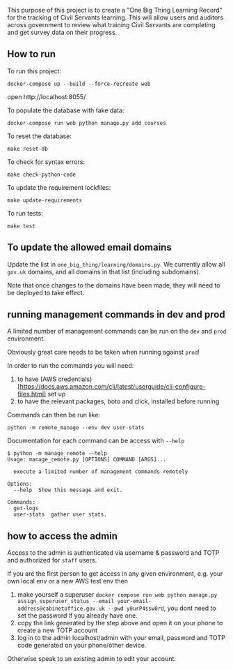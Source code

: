 This purpose of this project is to create a "One Big Thing Learning Record" for the tracking of Civil Servants learning. This will allow users and auditors across government to review what training Civil Servants are completing and get survey data on their progress.

## How to run

To run this project:

    docker-compose up --build --force-recreate web

open http://localhost:8055/

To populate the database with fake data:

    docker-compose run web python manage.py add_courses

To reset the database:

    make reset-db

To check for syntax errors:

    make check-python-code

To update the requirement lockfiles:

    make update-requirements

To run tests:

    make test

## To update the allowed email domains

Update the list in `one_big_thing/learning/domains.py`. We currently allow all `gov.uk` domains, and all domains in that list (including subdomains).

Note that once changes to the domains have been made, they will need to be deployed to take effect.

## running management commands in dev and prod
A limited number of management commands can be run on the `dev` and `prod` environment.

Obviously great care needs to be taken when running against `prod`! 

In order to run the commands you will need:
1. to have (AWS credentials)[https://docs.aws.amazon.com/cli/latest/userguide/cli-configure-files.html] set up 
2. to have the relevant packages, boto and click, installed before running

Commands can then be run like:

`python -m remote_manage --env dev user-stats`

Documentation for each command can be access with `--help`

```commandline
$ python -m manage_remote --help
Usage: manage_remote.py [OPTIONS] COMMAND [ARGS]...

  execute a limited number of management commands remotely

Options:
  --help  Show this message and exit.

Commands:
  get-logs
  user-stats  gather user stats.
 ```

## how to access the admin

Access to the admin is authenticated via username & password and TOTP and authorized for `staff` users.

If you are the first person to get access in any given environment, e.g. your own local env or
a new AWS test env then

1. make yourself a superuser `docker compose run web python manage.py assign_superuser_status --email your-email-address@cabinetoffice.gov.uk --pwd y0urP4ssw0rd`, you dont need to set the password if you already have one.
2. copy the link generated by the step above and open it on your phone to create a new TOTP account
3. log in to the admin localhost/admin with your email, password and TOTP code generated on your phone/other device.

Otherwise speak to an existing admin to edit your account.
